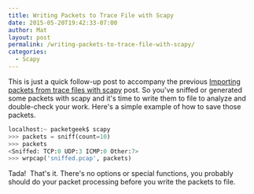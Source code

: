 ```yaml
---
title: Writing Packets to Trace File with Scapy
date: 2015-05-20T19:42:33-07:00
author: Mat
layout: post
permalink: /writing-packets-to-trace-file-with-scapy/
categories:
  - Scapy
---
```

This is just a quick follow-up post to accompany the previous <a href="//thepacketgeek.com/importing-packets-from-trace-files/" target="_blank" rel="noopener">Importing packets from trace files with scapy</a> post. So you've sniffed or generated some packets with scapy and it's time to write them to file to analyze and double-check your work. Here's a simple example of how to save those packets.

```python
localhost:~ packetgeek$ scapy
>>> packets = sniff(count=10)
>>> packets
<Sniffed: TCP:0 UDP:3 ICMP:0 Other:7>
>>> wrpcap('sniffed.pcap', packets)
```

Tada!  That's it. There's no options or special functions, you probably should do your packet processing before you write the packets to file.